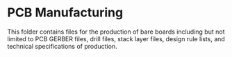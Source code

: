 # PCB Manufacturing

This folder contains files for the production of bare boards including but not limited to PCB GERBER files, drill files, stack layer files, design rule lists, and technical specifications of production. 
